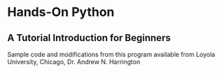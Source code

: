 # Hands-On Python
## A Tutorial Introduction for Beginners

Sample code and modifications from this program available from
Loyola University, Chicago, Dr. Andrew N. Harrington
